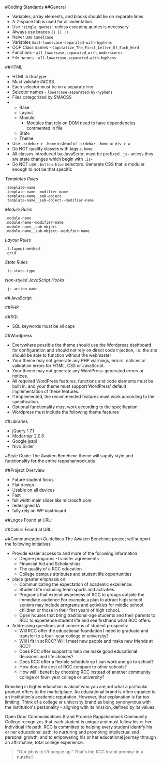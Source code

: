 
#Coding Standards
##General


   * Variables, array elements, and blocks should be on separate lines
   * A 2-space tab is used for all indentation
   * Use `'single quotes'` unless escaping quotes is necessary
   * Always use braces `{} [] ()`
   * Never use `CamelCase`
   * Variables `$all-lowercase-separated-with-hyphens`
   * OOP Class names - `Capitalize_The_First_Letter_Of_Each_Word`
   * Functions - `all_lowercase_separated_with_underscores`
   * File names - `all-lowercase-separated-with-hyphens`



##HTML
   * HTML 5 Doctype
   * Must validate
##CSS
   * Each selector must be on a separate line
   * Selector names - `lowercase-separated-by-hyphens`
   * Files categorized by SMACSS
   * 
      * Base
      * Layout
      * Module
         * Modules that rely on DOM need to have dependencies commented in file
      * State
      * Theme
   * Use `.sidebar > .home` instead of `.sidebar .home` or `div > a`
   * Do NOT qualify classes with tags `a.home`
   * All classes introduced by JavaScript must be prefixed `.js-` unless they are state changes which begin with `.is-`
   * Do NOT use `.button.blue` selectors. Generate CSS that is modular enough to not be that specific
   
_Templates Rules_
	
	.template-name
	.template-name--modifier-name
	.template-name__sub-object
	.template-name__sub-object--modifier-name

_Module Rules_

	.module-name
	.module-name--modifier-name
	.module-name__sub-object
	.module-name__sub-object--modifier-name

_Layout Rules_
	
	.l-layout-method
	.grid

_State Rules_

	.is-state-type

_Non-styled JavaScript Hooks_
	
	.js-action-name




##JavaScript


##PHP


##SQL
   * SQL keywords must be all caps

##Wordpress
   * Everywhere possible the theme should use the Wordpress dashboard for configuration and should not rely on direct code injection, i.e. the site should be able to function without the webmaster
   * Your theme may not generate any PHP warnings, errors, notices or validation errors for HTML, CSS or JavaScript.
   * Your theme may not generate any WordPress-generated errors or notices.
   * All required WordPress features, functions and code elements must be built in, and your theme must support WordPress’ default implementation of these features.
   * If implemented, the recommended features must work according to the specification.
   * Optional functionality must work according to the specification.
   * Wordpress must include the following theme features

##Libraries
   * jQuery 1.7.1
   * Modernizr 2.0.6
   * Google jsapi
   * Nivo Slider
   
#Style Guide
The Awaken Benehime theme will supply style and functionality for the entire rappahannock.edu

##Project Overview
   - Future student focus
   - Flat design
   - Usable on all devices
   - Fast
   - full width main slider like microsoft.com
   - redesigned IA
   - fully rely on WP dashboard

##Logos
Found at URL:

##Colors
Found at URL:

##Communication Guidelines
The Awaken Benehime project will support the following initiatives

- Provide easier access to and more of the following information 
	- Degree programs
	-Transfer agreements
	- Financial Aid and Scholarships
	- The quality of a RCC education
	- College campus attributes and student life opportunities
- place greater emphasis on:
	- Communicating the expectation of academic excellence.
	- Student life including team sports and activities.
	- Programs that extend awareness of RCC to groups outside the immediate audience.For example,a plan to attract high school seniors may include programs and activities for middle school children or those in their first years of high schooL
	- Open houses that bring traditional-age students and their parents to RCC to experience student life and see firsthand what RCC offers.
- Addressing questions and concerns of student prospects:
	- Will RCC offer the educational foundation I need to graduate and transfer to a four- year college or university?
	- Will I fit in at RCC? Will I meet new people and make new friends at RCC?
	- Does RCC offer support to help me make good educational decisions and life choices?
	- Does RCC offer a flexible schedule so I can work and go to school?
	- How does the cost of RCC compare to other schools?
	- How will I benefit by choosing RCC instead of another community college or four- year college or university?

Branding in higher education is about who you are,not what a particular product offers to the marketplace. An educational brand is often equated to an institution's academic reputation. However, that explanation is far too limiting. Think of a college or university brand as being synonymous with the institution's personality - aligning with its mission, defined by its values.

Open Door Communications Brand Promise
Rappahannock Community College recognizes that each student is unique and must follow his or her individual life path. RCC is committed to helping every student identify his or her educational path; to nurturing and promoting intellectual and personal growth; and to empowering his or her educational journey through an affirmative, total college experience. 

>"Our job is to lift people up." That's the RCC brand promise in a nutshell